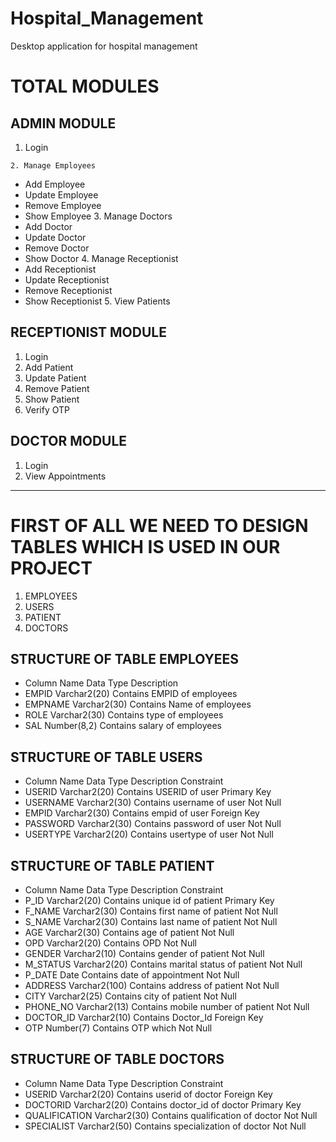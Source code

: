 # Hospital_Management
Desktop application for hospital management 

# TOTAL MODULES

## ADMIN MODULE
	
  1. Login
 
	2. Manage Employees
  -	Add Employee
  -	Update Employee
  -	Remove Employee
  -	Show Employee
	3. Manage Doctors
  -	Add Doctor
  -	Update Doctor
  -	Remove Doctor
  -	Show Doctor
	4. Manage Receptionist
  -	Add Receptionist
  -	Update Receptionist
  -	Remove Receptionist
  -	Show Receptionist
	5. View Patients 

## RECEPTIONIST MODULE
  1.	Login
  2.	Add Patient 
  3.	Update Patient
  4.	Remove Patient
  5.	Show Patient
  6.	Verify OTP

## DOCTOR MODULE
  1.	Login
  2.	View Appointments

_______________________________________________________________________________________________________________________________________________________

# FIRST OF ALL WE NEED TO DESIGN TABLES WHICH IS USED IN OUR PROJECT
  1.	EMPLOYEES
  2.	USERS
  3.	PATIENT
  4.	DOCTORS

## STRUCTURE OF TABLE EMPLOYEES

- Column Name 	 Data Type	                Description
- EMPID	         Varchar2(20)	              Contains EMPID of employees
- EMPNAME	       Varchar2(30)	              Contains Name of employees
- ROLE	         Varchar2(30)	              Contains type of employees
- SAL	           Number(8,2)	              Contains salary of employees

## STRUCTURE OF TABLE USERS

- Column Name	Data Type	Description	Constraint
- USERID	Varchar2(20)	Contains USERID of user	Primary Key
- USERNAME	Varchar2(30)	Contains username of user	Not Null
- EMPID	Varchar2(30)	Contains empid of user	Foreign Key
- PASSWORD	Varchar2(30)	Contains password of user	Not Null
- USERTYPE	Varchar2(20)	Contains usertype of user	Not Null


## STRUCTURE OF TABLE PATIENT

- Column Name	Data Type	Description	Constraint
- P_ID	Varchar2(20)	Contains unique id of patient	Primary Key
- F_NAME	Varchar2(30)	Contains first name of patient	Not Null
- S_NAME	Varchar2(30)	Contains last name of patient	Not Null
- AGE	Varchar2(30)	Contains age of patient	Not Null
- OPD	Varchar2(20)	Contains OPD	Not Null
- GENDER	Varchar2(10)	Contains gender of patient	Not Null
- M_STATUS	Varchar2(20)	Contains marital status of patient	Not Null
- P_DATE	Date	Contains date of appointment	Not Null
- ADDRESS	Varchar2(100)	Contains address of patient	Not Null
- CITY	Varchar2(25)	Contains city of patient	Not Null
- PHONE_NO	Varchar2(13)	Contains mobile number of patient	Not Null
- DOCTOR_ID	Varchar2(10)	Contains Doctor_Id	Foreign Key
- OTP	Number(7)	Contains OTP which	Not Null

## STRUCTURE OF TABLE DOCTORS
- Column Name	Data Type	Description	Constraint
- USERID	Varchar2(20)	Contains userid of doctor	Foreign Key
- DOCTORID	Varchar2(20)	Contains doctor_id of doctor	Primary Key
- QUALIFICATION	Varchar2(30)	Contains qualification of doctor	Not Null
- SPECIALIST	Varchar2(50)	Contains specialization of doctor	Not Null



